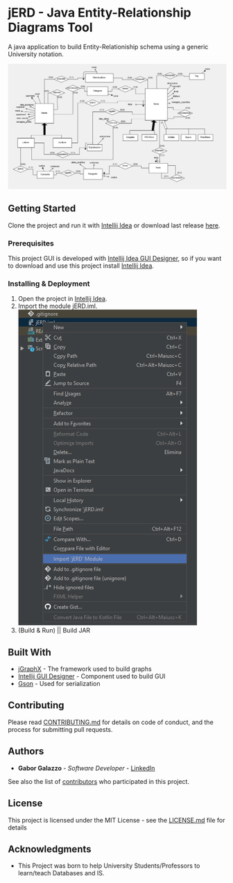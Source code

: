 # jERD - Java Entity-Relationship Diagrams Tool

A java application to build Entity-Relationiship schema using a generic University notation.

![import](doc/img/screen.png)

## Getting Started

Clone the project and run it with [Intellij Idea](https://www.jetbrains.com/idea/) or download last release [here](https://github.com/gaborando/jERD/releases).

### Prerequisites

This project GUI is developed with [Intellij Idea GUI Designer](https://www.jetbrains.com/help/idea/components-of-the-gui-designer.html), so if you want to download and use 
this project install [Intellij Idea](https://www.jetbrains.com/idea/).

### Installing & Deployment

1.	Open the project in [Intellij Idea](https://www.jetbrains.com/idea/).
2. 	Import the module jERD.iml. 
<br/>![import](doc/img/import.png)
3. 	(Build & Run) || Build JAR

## Built With

* [jGraphX](https://github.com/jgraph/jgraphx) - The framework used to build graphs
* [Intellij GUI Designer](https://www.jetbrains.com/help/idea/gui-designer-basics.html) - Component used to build GUI
* [Gson](https://github.com/google/gson) - Used for serialization

## Contributing

Please read [CONTRIBUTING.md](doc/CONTRIBUTING.md) for details on code of conduct, and the process for submitting pull requests.

## Authors

* **Gabor Galazzo** - *Software Developer* - [LinkedIn](https://www.linkedin.com/in/gabor-galazzo/)

See also the list of [contributors](https://github.com/your/project/contributors) who participated in this project.

## License

This project is licensed under the MIT License - see the [LICENSE.md](LICENSE.md) file for details

## Acknowledgments

* This Project was born to help University Students/Professors to learn/teach Databases and IS.

